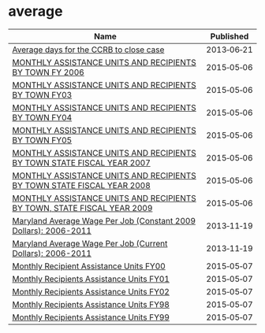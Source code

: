 # average

Name | Published
---- | ---------
[Average days for the CCRB to close case](../datasets/sd9s-b3hd.md) | 2013&#x2011;06&#x2011;21
[MONTHLY ASSISTANCE UNITS AND RECIPIENTS BY TOWN FY 2006](../datasets/73sy-vvz7.md) | 2015&#x2011;05&#x2011;06
[MONTHLY ASSISTANCE UNITS AND RECIPIENTS BY TOWN FY03](../datasets/d2gy-qyu3.md) | 2015&#x2011;05&#x2011;06
[MONTHLY ASSISTANCE UNITS AND RECIPIENTS BY TOWN FY04](../datasets/g9s8-wdcq.md) | 2015&#x2011;05&#x2011;06
[MONTHLY ASSISTANCE UNITS AND RECIPIENTS BY TOWN FY05](../datasets/ffti-3zst.md) | 2015&#x2011;05&#x2011;06
[MONTHLY ASSISTANCE UNITS AND RECIPIENTS BY TOWN STATE FISCAL YEAR 2007](../datasets/yf8e-3hwz.md) | 2015&#x2011;05&#x2011;06
[MONTHLY ASSISTANCE UNITS AND RECIPIENTS BY TOWN STATE FISCAL YEAR 2008](../datasets/c9fg-6zhq.md) | 2015&#x2011;05&#x2011;06
[MONTHLY ASSISTANCE UNITS AND RECIPIENTS BY TOWN, STATE FISCAL YEAR 2009](../datasets/9r6j-9p8n.md) | 2015&#x2011;05&#x2011;06
[Maryland Average Wage Per Job (Constant 2009 Dollars): 2006-2011](../datasets/s5ct-e4qp.md) | 2013&#x2011;11&#x2011;19
[Maryland Average Wage Per Job (Current Dollars): 2006-2011](../datasets/mk5a-nf44.md) | 2013&#x2011;11&#x2011;19
[Monthly Recipient Assistance Units FY00](../datasets/bkzu-kfvt.md) | 2015&#x2011;05&#x2011;07
[Monthly Recipients Assistance Units FY01](../datasets/6eai-w4xp.md) | 2015&#x2011;05&#x2011;07
[Monthly Recipients Assistance Units FY02](../datasets/8kmg-4n6q.md) | 2015&#x2011;05&#x2011;07
[Monthly Recipients Assistance Units FY98](../datasets/37dh-r83m.md) | 2015&#x2011;05&#x2011;07
[Monthly Recipients Assistance Units FY99](../datasets/tewy-5stv.md) | 2015&#x2011;05&#x2011;07

